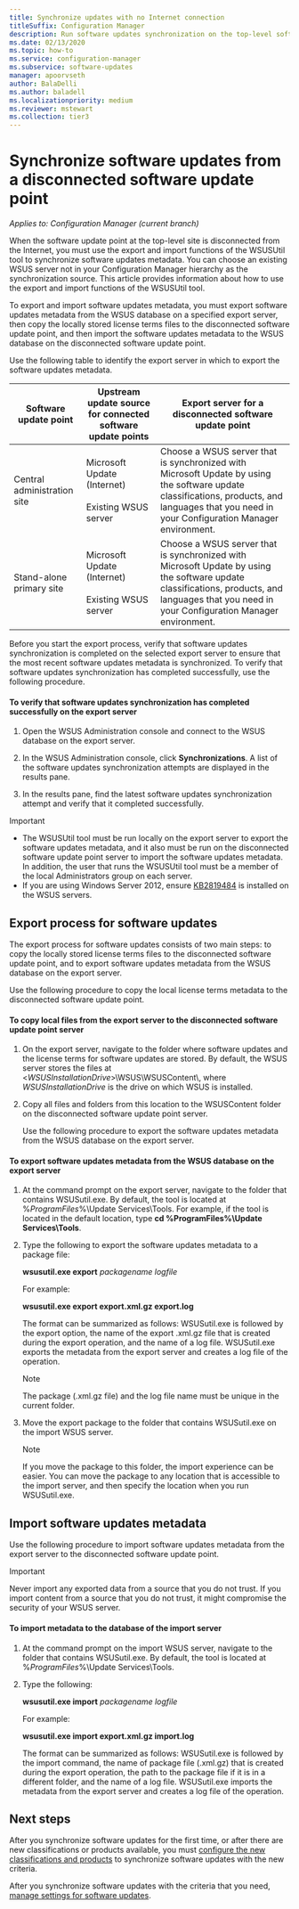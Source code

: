 ```yaml
---
title: Synchronize updates with no Internet connection
titleSuffix: Configuration Manager
description: Run software updates synchronization on the top-level software update point that is disconnected from the Internet.
ms.date: 02/13/2020
ms.topic: how-to
ms.service: configuration-manager
ms.subservice: software-updates
manager: apoorvseth
author: BalaDelli
ms.author: baladell
ms.localizationpriority: medium
ms.reviewer: mstewart
ms.collection: tier3
---
```


# Synchronize software updates from a disconnected software update point

*Applies to: Configuration Manager (current branch)*

 When the software update point at the top-level site is disconnected from the Internet, you must use the export and import functions of the WSUSUtil tool to synchronize software updates metadata. You can choose an existing WSUS server not in your Configuration Manager hierarchy as the synchronization source. This article provides information about how to use the export and import functions of the WSUSUtil tool.

 To export and import software updates metadata, you must export software updates metadata from the WSUS database on a specified export server, then copy the locally stored license terms files to the disconnected software update point, and then import the software updates metadata to the WSUS database on the disconnected software update point.

 Use the following table to identify the export server in which to export the software updates metadata.

|Software update point|Upstream update source for connected software update points|Export server for a disconnected software update point|
|---------------------------|-----------------------------------------------------------------|------------------------------------------------------------|
|Central administration site|Microsoft Update (Internet)<br /><br /> Existing WSUS server|Choose a WSUS server that is synchronized with Microsoft Update by using the software update classifications, products, and languages that you need in your Configuration Manager environment.|
|Stand-alone primary site|Microsoft Update (Internet)<br /><br /> Existing WSUS server|Choose a WSUS server that is synchronized with Microsoft Update by using the software update classifications, products, and languages that you need in your Configuration Manager environment.|

 Before you start the export process, verify that software updates synchronization is completed on the selected export server to ensure that the most recent software updates metadata is synchronized. To verify that software updates synchronization has completed successfully, use the following procedure.

#### To verify that software updates synchronization has completed successfully on the export server

1.  Open the WSUS Administration console and connect to the WSUS database on the export server.

2.  In the WSUS Administration console, click **Synchronizations**. A list of the software updates synchronization attempts are displayed in the results pane.

3.  In the results pane, find the latest software updates synchronization attempt and verify that it completed successfully.

> [!IMPORTANT]
> - The WSUSUtil tool must be run locally on the export server to export the software updates metadata, and it also must be run on the disconnected software update point server to import the software updates metadata. In addition, the user that runs the WSUSUtil tool must be a member of the local Administrators group on each server.
> - If you are using Windows Server 2012, ensure [KB2819484](https://support.microsoft.com/help/2819484/cab-file-that-is-exported-by-using-the-wsusutil-exe-command-is-display) is installed on the WSUS servers.

## Export process for software updates
 The export process for software updates consists of two main steps: to copy the locally stored license terms files to the disconnected software update point, and to export software updates metadata from the WSUS database on the export server.

 Use the following procedure to copy the local license terms metadata to the disconnected software update point.

#### To copy local files from the export server to the disconnected software update point server

1. On the export server, navigate to the folder where software updates and the license terms for software updates are stored. By default, the WSUS server stores the files at <*WSUSInstallationDrive*>\WSUS\WSUSContent\\, where *WSUSInstallationDrive* is the drive on which WSUS is installed.

2. Copy all files and folders from this location to the WSUSContent folder on the disconnected software update point server.

   Use the following procedure to export the software updates metadata from the WSUS database on the export server.

#### To export software updates metadata from the WSUS database on the export server

1.  At the command prompt on the export server, navigate to the folder that contains WSUSutil.exe. By default, the tool is located at %*ProgramFiles*%\Update Services\Tools. For example, if the tool is located in the default location, type **cd %ProgramFiles%\Update Services\Tools**.

2.  Type the following to export the software updates metadata to a package file:

     **wsusutil.exe export**  *packagename*  *logfile*

     For example:

     **wsusutil.exe export export.xml.gz export.log**

     The format can be summarized as follows: WSUSutil.exe is followed by the export option, the name of the export .xml.gz file that is created during the export operation, and the name of a log file. WSUSutil.exe exports the metadata from the export server and creates a log file of the operation.

    > [!NOTE]
    >  The package (.xml.gz file) and the log file name must be unique in the current folder.

3.  Move the export package to the folder that contains WSUSutil.exe on the import WSUS server.

    > [!NOTE]
    >  If you move the package to this folder, the import experience can be easier. You can move the package to any location that is accessible to the import server, and then specify the location when you run WSUSutil.exe.

## Import software updates metadata
 Use the following procedure to import software updates metadata from the export server to the disconnected software update point.

> [!IMPORTANT]
>  Never import any exported data from a source that you do not trust. If you import content from a source that you do not trust, it might compromise the security of your WSUS server.

#### To import metadata to the database of the import server

1.  At the command prompt on the import WSUS server, navigate to the folder that contains WSUSutil.exe. By default, the tool is located at %*ProgramFiles*%\Update Services\Tools.

2.  Type the following:

     **wsusutil.exe import**  *packagename*  *logfile*

     For example:

     **wsusutil.exe import export.xml.gz import.log**

     The format can be summarized as follows: WSUSutil.exe is followed by the import command, the name of package file (.xml.gz) that is created during the export operation, the path to the package file if it is in a different folder, and the name of a log file. WSUSutil.exe imports the metadata from the export server and creates a log file of the operation.

## Next steps
After you synchronize software updates for the first time, or after there are new classifications or products available, you must [configure the new classifications and products](configure-classifications-and-products.md) to synchronize software updates with the new criteria.

After you synchronize software updates with the criteria that you need, [manage settings for software updates](manage-settings-for-software-updates.md).
